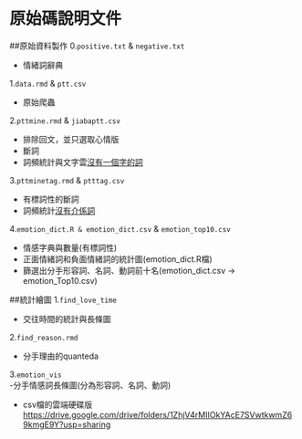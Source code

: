 
# 原始碼說明文件

##原始資料製作
0.`positive.txt` & `negative.txt`    
  - 情緒詞辭典

1.`data.rmd` & `ptt.csv`  
  - 原始爬蟲

2.`pttmine.rmd` & `jiabaptt.csv`     
  - 排除回文，並只選取心情版
  - 斷詞
  - 詞頻統計與文字雲[沒有一個字的詞](pttmine.rmd檔)

3.`pttminetag.rmd` & `ptttag.csv`     
  - 有標詞性的斷詞 
  - 詞頻統計[沒有介係詞](pttmine檔)

4.`emotion_dict.R & emotion_dict.csv` & `emotion_top10.csv`    
  - 情感字典與數量(有標詞性) 
  - 正面情緒詞和負面情緒詞的統計圖(emotion_dict.R檔)
  - 篩選出分手形容詞、名詞、動詞前十名(emotion_dict.csv → emotion_Top10.csv)

##統計繪圖
1.`find_love_time`    
  - 交往時間的統計與長條圖

2.`find_reason.rmd`     
  - 分手理由的quanteda

3.`emotion_vis`     
  -分手情感詞長條圖(分為形容詞、名詞、動詞)


- csv檔的雲端硬碟版 https://drive.google.com/drive/folders/1ZhjV4rMIIOkYAcE7SVwtkwmZ69kmgE9Y?usp=sharing
